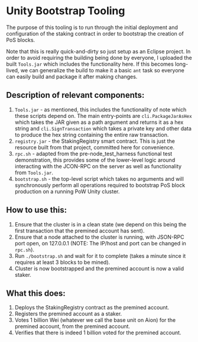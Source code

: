 Unity Bootstrap Tooling
===

The purpose of this tooling is to run through the initial deployment and configuration of the staking contract in order to bootstrap the creation of PoS blocks.

Note that this is really quick-and-dirty so just setup as an Eclipse project.  In order to avoid requiring the building being done by everyone, I uploaded the built `Tools.jar` which includes the functionality here.  If this becomes long-lived, we can generalize the build to make it a basic `ant` task so everyone can easily build and package it after making changes.

Description of relevant components:
---

1)  `Tools.jar` - as mentioned, this includes the functionality of note which these scripts depend on.  The main entry-points are `cli.PackageJarAsHex` which takes the JAR given as a path argument and returns it as a hex string and `cli.SignTransaction` which takes a private key and other data to produce the hex string containing the entire raw transaction.
2)  `registry.jar` - the StakingRegistry smart contract.  This is just the resource built from that project, committed here for convenience.
3)  `rpc.sh` - adapted from the pre-node_test_harness functional test demonstration, this provides some of the lower-level logic around interacting with the JCON-RPC on the server as well as functionality from `Tools.jar`.
4)  `bootstrap.sh` - the top-level script which takes no arguments and will synchronously perform all operations required to bootstrap PoS block production on a running PoW Unity cluster.

How to use this:
---

1)  Ensure that the cluster is in a clean state (we depend on this being the first transaction that the premined account has sent).
2)  Ensure that a node attached to the cluster is running, with JSON-RPC port open, on 127.0.0.1 (NOTE:  The IP/host and port can be changed in `rpc.sh`).
3)  Run `./bootstrap.sh` and wait for it to complete (takes a minute since it requires at least 3 blocks to be mined).
4)  Cluster is now bootstrapped and the premined account is now a valid staker.

What this does:
---

1)  Deploys the StakingRegistry contract as the premined account.
2)  Registers the premined account as a staker.
3)  Votes 1 billion Wei (whatever we call the base unit on Aion) for the premined account, from the premined account.
4)  Verifies that there is indeed 1 billion voted for the premined account.
